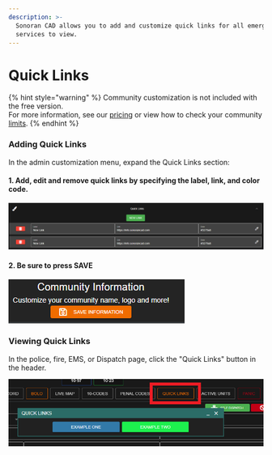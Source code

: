 ```yaml
---
description: >-
  Sonoran CAD allows you to add and customize quick links for all emergency
  services to view.
---
```


# Quick Links

{% hint style="warning" %}
Community customization is not included with the free version.  
For more information, see our [pricing](https://sonorancad.com/app/#/pricing) or view how to check your community [limits](../getting-started/view-your-limits.md).
{% endhint %}

### Adding Quick Links

In the admin customization menu, expand the Quick Links section:

#### 1. Add, edit and remove quick links by specifying the label, link, and color code.

![Sonoran CAD&apos;s quick link customization panel](../../.gitbook/assets/image%20%2823%29.png)

#### 2. Be sure to press SAVE

![Save Quick Links](../../.gitbook/assets/image%20%2825%29.png)

### Viewing Quick Links

In the police, fire, EMS, or Dispatch page, click the "Quick Links" button in the header.

![Sonoran CAD Quick Links Page](../../.gitbook/assets/image%20%2824%29.png)


